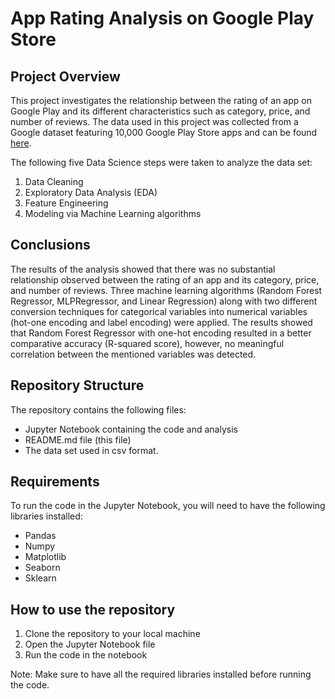 # App Rating Analysis on Google Play Store

## Project Overview

This project investigates the relationship between the rating of an app on Google Play and its different characteristics such as category, price, and number of reviews. The data used in this project was collected from a Google dataset featuring 10,000 Google Play Store apps and can be found [here](https://www.kaggle.com/datasets/lava18/google-play-store-apps).

The following five Data Science steps were taken to analyze the data set:

1. Data Cleaning
2. Exploratory Data Analysis (EDA)
3. Feature Engineering
4. Modeling via Machine Learning algorithms

## Conclusions

The results of the analysis showed that there was no substantial relationship observed between the rating of an app and its category, price, and number of reviews. Three machine learning algorithms (Random Forest Regressor, MLPRegressor, and Linear Regression) along with two different conversion techniques for categorical variables into numerical variables (hot-one encoding and label encoding) were applied. The results showed that Random Forest Regressor with one-hot encoding resulted in a better comparative accuracy (R-squared score), however, no meaningful correlation between the mentioned variables was detected.

## Repository Structure

The repository contains the following files:

- Jupyter Notebook containing the code and analysis
- README.md file (this file)
- The data set used in csv format.

## Requirements

To run the code in the Jupyter Notebook, you will need to have the following libraries installed:

- Pandas
- Numpy
- Matplotlib
- Seaborn
- Sklearn

## How to use the repository

1. Clone the repository to your local machine
2. Open the Jupyter Notebook file
3. Run the code in the notebook

Note: Make sure to have all the required libraries installed before running the code.
